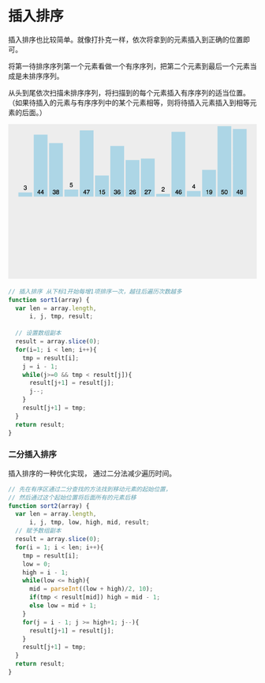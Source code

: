# 插入排序

插入排序也比较简单。就像打扑克一样，依次将拿到的元素插入到正确的位置即可。

将第一待排序序列第一个元素看做一个有序序列，把第二个元素到最后一个元素当成是未排序序列。

从头到尾依次扫描未排序序列，将扫描到的每个元素插入有序序列的适当位置。（如果待插入的元素与有序序列中的某个元素相等，则将待插入元素插入到相等元素的后面。）

![](./media/insert.gif)

```js
// 插入排序 从下标1开始每增1项排序一次，越往后遍历次数越多
function sort1(array) {
  var len = array.length,
      i, j, tmp, result;
  
  // 设置数组副本
  result = array.slice(0);
  for(i=1; i < len; i++){
    tmp = result[i];
    j = i - 1;
    while(j>=0 && tmp < result[j]){
      result[j+1] = result[j];
      j--;
    }
    result[j+1] = tmp;
  }
  return result;
}
```

### 二分插入排序

插入排序的一种优化实现， 通过二分法减少遍历时间。

```js
// 先在有序区通过二分查找的方法找到移动元素的起始位置，
// 然后通过这个起始位置将后面所有的元素后移
function sort2(array) {
  var len = array.length,
      i, j, tmp, low, high, mid, result;
  // 赋予数组副本
  result = array.slice(0);
  for(i = 1; i < len; i++){
    tmp = result[i];
    low = 0;
    high = i - 1;
    while(low <= high){
      mid = parseInt((low + high)/2, 10);
      if(tmp < result[mid]) high = mid - 1;
      else low = mid + 1;
    }
    for(j = i - 1; j >= high+1; j--){
      result[j+1] = result[j];
    }
    result[j+1] = tmp;
  }
  return result;
}
```